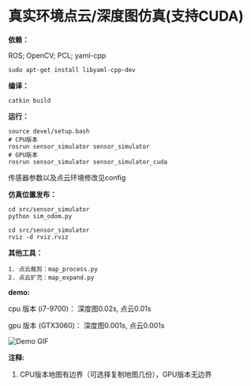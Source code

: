 # 真实环境点云/深度图仿真(支持CUDA)

**依赖：**

ROS; OpenCV; PCL; yaml-cpp
```angular2html
sudo apt-get install libyaml-cpp-dev
```

**编译：**
```angular2html
catkin build
```

**运行：**
```angular2html
source devel/setup.bash
# CPU版本
rosrun sensor_simulator sensor_simulator
# GPU版本
rosrun sensor_simulator sensor_simulator_cuda
```

传感器参数以及点云环境修改见config

**仿真位置发布：**
```angular2html
cd src/sensor_simulator
python sim_odom.py

cd src/sensor_simulator
rviz -d rviz.rviz
```

**其他工具：**
```
1. 点云裁剪：map_process.py
2. 点云扩充：map_expand.py
```

**demo:**

cpu 版本 (i7-9700)：
深度图0.02s, 点云0.01s

gpu 版本 (GTX3060)：
深度图0.001s, 点云0.001s

![Demo GIF](demo.gif)

**注释:**
1. CPU版本地图有边界（可选择复制地图几份），GPU版本无边界